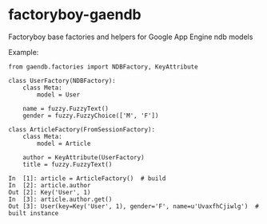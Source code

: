 factoryboy-gaendb
=================

Factoryboy base factories and helpers for Google App Engine ndb models

Example:

```
from gaendb.factories import NDBFactory, KeyAttribute

class UserFactory(NDBFactory):
    class Meta:
        model = User

    name = fuzzy.FuzzyText()
    gender = fuzzy.FuzzyChoice(['M', 'F'])

class ArticleFactory(FromSessionFactory):
    class Meta:
        model = Article

    author = KeyAttribute(UserFactory)
    title = fuzzy.FuzzyText()

In  [1]: article = ArticleFactory()  # build
In  [2]: article.author
Out [2]: Key('User', 1)
In  [3]: article.author.get()
Out [3]: User(key=Key('User', 1), gender='F', name=u'UvaxfhCjiwlg')  # built instance
```
